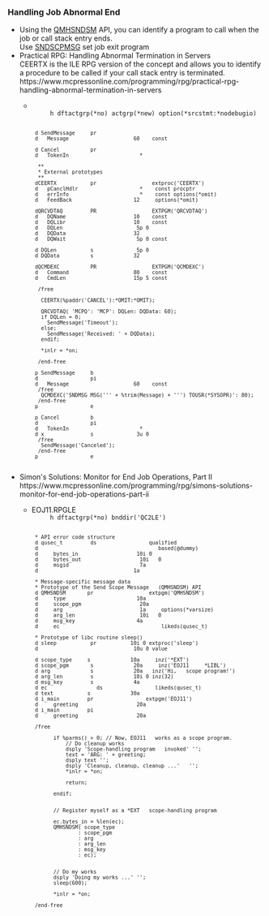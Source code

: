 <h3>Handling Job Abnormal End</h3>
<ul>
<li>Using the <a href="https://www.ibm.com/docs/en/i/7.5?topic=ssw_ibm_i_75/apis/QMHSNDSM.html">QMHSNDSM</a> API, you can identify a program to call when the job or call stack entry ends.<br />Use <a href="https://github.com/vengoal/AS400Tools/blob/main/Message/SNDSCPMSG.CMD">SNDSCPMSG</a> set job exit program</li>
<li>Practical RPG: Handling Abnormal Termination in Servers<br />CEERTX is the ILE RPG version of the concept and allows you to identify a procedure to be called if your call stack entry is terminated.<br />https://www.mcpressonline.com/programming/rpg/practical-rpg-handling-abnormal-termination-in-servers</li>
<ul>
<li>
<code>
     h dftactgrp(*no) actgrp(*new) option(*srcstmt:*nodebugio)
 
     d SendMessage     pr
     d   Message                     60    const

     d Cancel          pr
     d   TokenIn                       *

      **
      * External prototypes
      **
     dCEERTX           pr                  extproc('CEERTX')
     d   pCanclHdlr                    *    const procptr
     d   errInfo                       *    const options(*omit)
     d   FeedBack                    12     options(*omit)

     dQRCVDTAQ         PR                  EXTPGM('QRCVDTAQ')
     d   DQName                      10    const
     d   DQLibr                      10    const
     d   DQLen                        5p 0
     d   DQData                      32
     d   DQWait                       5p 0 const
 
     d DQLen           s              5p 0
     d DQData          s             32
 
     dQCMDEXC          PR                  EXTPGM('QCMDEXC')
     d   Command                     80    const
     d   CmdLen                      15p 5 const

      /free

       CEERTX(%paddr('CANCEL'):*OMIT:*OMIT);

       QRCVDTAQ( 'MCPQ': 'MCP': DQLen: DQData: 60);
       if DQLen = 0;
         SendMessage('Timeout');
       else;
         SendMessage('Received: ' + DQData);
       endif;

       *inlr = *on;

      /end-free

     p SendMessage     b
     d                 pi
     d   Message                     60    const
      /free
       QCMDEXC('SNDMSG MSG(''' + %trim(Message) + ''') TOUSR(*SYSOPR)': 80);
      /end-free
     p                 e

     p Cancel          b
     d                 pi
     d   TokenIn                       *
     d x               s              3u 0
      /free
       SendMessage('Canceled');
      /end-free
     p                 e
</code>
</li>
</ul>
<li>Simon's Solutions: Monitor for End Job Operations, Part II<br />https://www.mcpressonline.com/programming/rpg/simons-solutions-monitor-for-end-job-operations-part-ii</li>
<ul>
<li>EOJ11.RPGLE<code>
     h dftactgrp(*no) bnddir('QC2LE')

     * API error code structure
     d qusec_t         ds                 qualified
     d                                       based(@dummy)
     d     bytes_in                   10i 0
     d     bytes_out                   10i   0
     d     msgid                       7a
     d                               1a

     * Message-specific message data
     * Prototype of the Send Scope Message   (QMHSNDSM) API
     d QMHSNDSM       pr                  extpgm('QMHSNDSM')
     d     type                       10a
     d     scope_pgm                   20a
     d     arg                         1a     options(*varsize)
     d     arg_len                     10i   0
     d     msg_key                    4a
     d     ec                                 likeds(qusec_t)

     * Prototype of libc routine sleep()
     d sleep           pr           10i 0 extproc('sleep')
     d                               10u 0 value

     d scope_type     s             10a     inz('*EXT')
     d scope_pgm       s             20a     inz('EOJ11     *LIBL')
     d arg             s             20a   inz('Hi,   scope program!')
     d arg_len         s             10i 0 inz(32)
     d msg_key         s             4a
     d ec                ds                 likeds(qusec_t)
     d text           s             30a
     d i_main         pr                 extpgm('EOJ11')
     d     greeting                   20a
     d i_main         pi
     d     greeting                   20a

     /free

           if %parms() > 0; // Now, EOJ11   works as a scope program.
               // Do cleanup works
               dsply 'Scope-handling program   invoked' '';
               text = 'ARG: ' + greeting;
               dsply text '';
               dsply 'Cleanup, cleanup, cleanup ...'   '';
               *inlr = *on;

               return;

           endif;


           // Register myself as a *EXT   scope-handling program

           ec.bytes_in = %len(ec);
           QMHSNDSM( scope_type
                   : scope_pgm
                   : arg
                   : arg_len
                   : msg_key
                   : ec);


           // Do my works
           dsply 'Doing my works ...' '';
           sleep(600);

           *inlr = *on;

     /end-free
</code>
</li>
</ul>
</ul>
